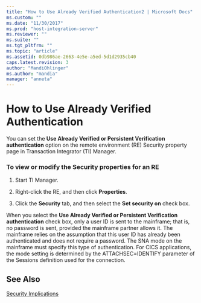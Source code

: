 ```yaml
---
title: "How to Use Already Verified Authentication2 | Microsoft Docs"
ms.custom: ""
ms.date: "11/30/2017"
ms.prod: "host-integration-server"
ms.reviewer: ""
ms.suite: ""
ms.tgt_pltfrm: ""
ms.topic: "article"
ms.assetid: 0db986ae-2663-4e5e-a5ed-5d1d2935cb40
caps.latest.revision: 3
author: "MandiOhlinger"
ms.author: "mandia"
manager: "anneta"
---
```

# How to Use Already Verified Authentication
You can set the **Use Already Verified or Persistent Verification authentication** option on the remote environment (RE) Security property page in Transaction Integrator (TI) Manager.  
  
### To view or modify the Security properties for an RE  
  
1.  Start TI Manager.  
  
2.  Right-click the RE, and then click **Properties**.  
  
3.  Click the **Security** tab, and then select the **Set security on** check box.  
  
 When you select the **Use Already Verified or Persistent Verification authentication** check box, only a user ID is sent to the mainframe; that is, no password is sent, provided the mainframe partner allows it. The mainframe relies on the assumption that this user ID has already been authenticated and does not require a password. The SNA mode on the mainframe must specify this type of authentication. For CICS applications, the mode setting is determined by the ATTACHSEC=IDENTIFY parameter of the Sessions definition used for the connection.  
  
## See Also  
 [Security Implications](../core/security-implications1.md)